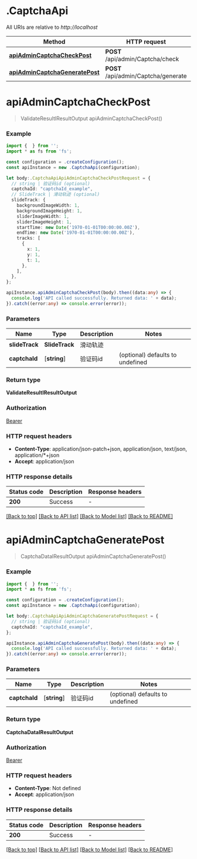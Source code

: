 # .CaptchaApi

All URIs are relative to *http://localhost*

Method | HTTP request | Description
------------- | ------------- | -------------
[**apiAdminCaptchaCheckPost**](CaptchaApi.md#apiAdminCaptchaCheckPost) | **POST** /api/admin/Captcha/check | 验证
[**apiAdminCaptchaGeneratePost**](CaptchaApi.md#apiAdminCaptchaGeneratePost) | **POST** /api/admin/Captcha/generate | 生成


# **apiAdminCaptchaCheckPost**
> ValidateResultIResultOutput apiAdminCaptchaCheckPost()


### Example


```typescript
import {  } from '';
import * as fs from 'fs';

const configuration = .createConfiguration();
const apiInstance = new .CaptchaApi(configuration);

let body:.CaptchaApiApiAdminCaptchaCheckPostRequest = {
  // string | 验证码id (optional)
  captchaId: "captchaId_example",
  // SlideTrack | 滑动轨迹 (optional)
  slideTrack: {
    backgroundImageWidth: 1,
    backgroundImageHeight: 1,
    sliderImageWidth: 1,
    sliderImageHeight: 1,
    startTime: new Date('1970-01-01T00:00:00.00Z'),
    endTime: new Date('1970-01-01T00:00:00.00Z'),
    tracks: [
      {
        x: 1,
        y: 1,
        t: 1,
      },
    ],
  },
};

apiInstance.apiAdminCaptchaCheckPost(body).then((data:any) => {
  console.log('API called successfully. Returned data: ' + data);
}).catch((error:any) => console.error(error));
```


### Parameters

Name | Type | Description  | Notes
------------- | ------------- | ------------- | -------------
 **slideTrack** | **SlideTrack**| 滑动轨迹 |
 **captchaId** | [**string**] | 验证码id | (optional) defaults to undefined


### Return type

**ValidateResultIResultOutput**

### Authorization

[Bearer](README.md#Bearer)

### HTTP request headers

 - **Content-Type**: application/json-patch+json, application/json, text/json, application/*+json
 - **Accept**: application/json


### HTTP response details
| Status code | Description | Response headers |
|-------------|-------------|------------------|
**200** | Success |  -  |

[[Back to top]](#) [[Back to API list]](README.md#documentation-for-api-endpoints) [[Back to Model list]](README.md#documentation-for-models) [[Back to README]](README.md)

# **apiAdminCaptchaGeneratePost**
> CaptchaDataIResultOutput apiAdminCaptchaGeneratePost()


### Example


```typescript
import {  } from '';
import * as fs from 'fs';

const configuration = .createConfiguration();
const apiInstance = new .CaptchaApi(configuration);

let body:.CaptchaApiApiAdminCaptchaGeneratePostRequest = {
  // string | 验证码id (optional)
  captchaId: "captchaId_example",
};

apiInstance.apiAdminCaptchaGeneratePost(body).then((data:any) => {
  console.log('API called successfully. Returned data: ' + data);
}).catch((error:any) => console.error(error));
```


### Parameters

Name | Type | Description  | Notes
------------- | ------------- | ------------- | -------------
 **captchaId** | [**string**] | 验证码id | (optional) defaults to undefined


### Return type

**CaptchaDataIResultOutput**

### Authorization

[Bearer](README.md#Bearer)

### HTTP request headers

 - **Content-Type**: Not defined
 - **Accept**: application/json


### HTTP response details
| Status code | Description | Response headers |
|-------------|-------------|------------------|
**200** | Success |  -  |

[[Back to top]](#) [[Back to API list]](README.md#documentation-for-api-endpoints) [[Back to Model list]](README.md#documentation-for-models) [[Back to README]](README.md)


